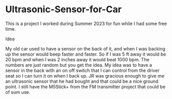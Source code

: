 # Ultrasonic-Sensor-for-Car
This is a project I worked during Summer 2023 for fun while I had some free time. 

Idea

My old car used to have a sensor on the back of it, and when I was backing up the sensor would beep faster and faster. So if I was 5 ft away it would be 20 bpm and when I was 2 inches away it would beat 1000 bpm. The numbers are just random but you get the idea. My idea was to have a sensor in the back with an on off switch that I can control from the driver seat so I can turn it on when I back up. JR was gracious enough to give me an ultrasonic sensor that he had bought and that could be a nice ground point. I still have the M5Stick+ from the FM transmitter project that could be of sum use.
